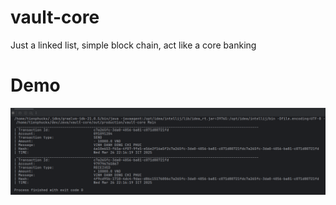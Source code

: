 # vault-core
Just a linked list, simple block chain, act like a core banking

# Demo
![Alt Text](vault_demo.png)
 
